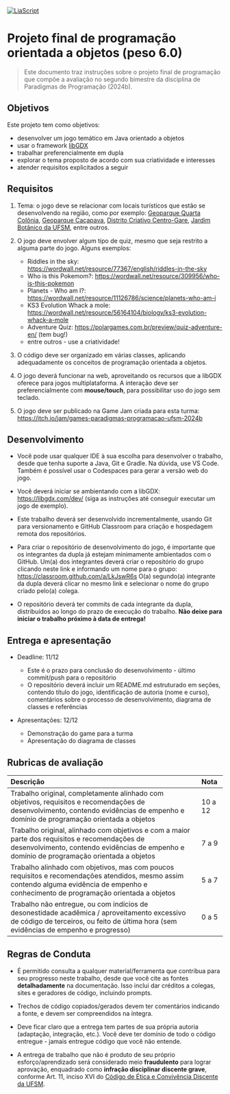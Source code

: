<!--
author:   Andrea Charão

email:    andrea@inf.ufsm.br

version:  0.0.1

language: PT-BR

narrator: Brazilian Portuguese Female

comment:  Material de apoio para a disciplina
          ELC106 - Algoritmo e Programação,
          da Universidade Federal de Santa Maria

translation: English  translations/English.md

-->
<!--
nvm use v14.21.1
liascript-devserver --input README.md --port 3001 --live
link:     https://cdn.jsdelivr.net/gh/liascript/custom-style/custom.min.css
          https://cdn.jsdelivr.net/gh/andreainfufsm/elc106-2023a/classes/12/custom.css

-->

[![LiaScript](https://raw.githubusercontent.com/LiaScript/LiaScript/master/badges/course.svg)](https://liascript.github.io/course/?https://raw.githubusercontent.com/AndreaInfUFSM/elc117-2024b/main/projects/game/README.md)

# Projeto final de programação orientada a objetos (peso 6.0)


> Este documento traz instruções sobre o projeto final de programação que compõe a avaliação no segundo bimestre da disciplina de Paradigmas de Programação (2024b).





## Objetivos

Este projeto tem como objetivos:

- desenvolver um jogo temático em Java orientado a objetos
- usar o framework [libGDX](https://libgdx.com/)
- trabalhar preferencialmente em dupla 
- explorar o tema proposto de acordo com sua criatividade e interesses
- atender requisitos explicitados a seguir

## Requisitos

1. Tema: o jogo deve se relacionar com locais turísticos que estão se desenvolvendo na região, como por exemplo: [Geoparque Quarta Colônia](https://www.geoparquequartacolonia.com.br), [Geoparque Caçapava](https://geoparquecacapava.com.br/), [Distrito Criativo Centro-Gare](http://www.distritocentrogare.com.br), [Jardim Botânico da UFSM](https://www.ufsm.br/orgaos-suplementares/jardim-botanico), entre outros.

2. O jogo deve envolver algum tipo de quiz, mesmo que seja restrito a alguma parte do jogo. Alguns exemplos:
   
   - Riddles in the sky: https://wordwall.net/resource/77367/english/riddles-in-the-sky
   - Who is this Pokemom?: https://wordwall.net/resource/309956/who-is-this-pokemon
   - Planets - Who am I?: https://wordwall.net/resource/11126786/science/planets-who-am-i
   - KS3 Evolution Whack a mole: https://wordwall.net/resource/56164104/biology/ks3-evolution-whack-a-mole
   - Adventure Quiz: https://polargames.com.br/preview/quiz-adventure-en/ (tem bug!)
   - entre outros - use a criatividade!


3. O código deve ser organizado em várias classes, aplicando adequadamente os conceitos de programação orientada a objetos.

4. O jogo deverá funcionar na web, aproveitando os recursos que a libGDX oferece para jogos multiplataforma. A interação deve ser preferencialmente com **mouse/touch**, para possibilitar uso do jogo sem teclado.

5. O jogo deve ser publicado na Game Jam criada para esta turma: https://itch.io/jam/games-paradigmas-programacao-ufsm-2024b



## Desenvolvimento


- Você pode usar qualquer IDE à sua escolha para desenvolver o trabalho, desde que tenha suporte a Java, Git e Gradle. Na dúvida, use VS Code. Também é possível usar o Codespaces para gerar a versão web do jogo.

- Você deverá iniciar se ambientando com a libGDX: https://libgdx.com/dev/ (siga as instruções até conseguir executar um jogo de exemplo).

- Este trabalho deverá ser desenvolvido incrementalmente, usando Git para versionamento e GitHub Classroom para criação e hospedagem remota dos repositórios.

- Para criar o repositório de desenvolvimento do jogo, é importante que os integrantes da dupla já estejam minimamente ambientados com o GitHub. Um(a) dos integrantes deverá criar o repositório do grupo clicando neste link e informando um nome para o grupo: https://classroom.github.com/a/LkJswR6s  O(a) segundo(a) integrante da dupla deverá clicar no mesmo link e selecionar o nome do grupo criado pelo(a) colega.

- O repositório deverá ter commits de cada integrante da dupla, distribuídos ao longo do prazo de execução do trabalho. **Não deixe para iniciar o trabalho próximo à data de entrega!**


## Entrega e apresentação


- Deadline: 11/12

  - Este é o prazo para conclusão do desenvolvimento - último commit/push para o repositório
  - O repositório deverá incluir um README.md estruturado em seções, contendo título do jogo, identificação de autoria (nome e curso), comentários sobre o processo de desenvolvimento, diagrama de classes e referências

- Apresentações: 12/12

  - Demonstração do game para a turma
  - Apresentação do diagrama de classes



## Rubricas de avaliação

<!-- data-type="none" -->
| Descrição   | Nota   |
| :--------- | :--------- |
| Trabalho original, completamente alinhado com objetivos, requisitos e recomendações de desenvolvimento, contendo evidências de empenho e domínio de programação orientada a objetos | 10 a 12 |
| Trabalho original, alinhado com objetivos e com a maior parte dos requisitos e recomendações de desenvolvimento, contendo evidências de empenho e domínio de programação orientada a objetos | 7 a 9 |
| Trabalho alinhado com objetivos, mas com poucos requisitos e recomendações atendidos, mesmo assim contendo alguma evidência de empenho e conhecimento de programação orientada a objetos  | 5 a 7 |
| Trabalho não entregue, ou com indícios de desonestidade acadêmica / aproveitamento excessivo de código de terceiros, ou feito de última hora (sem evidências de empenho e progresso)  | 0 a 5 |

## Regras de Conduta


- É permitido consulta a qualquer material/ferramenta que contribua para seu progresso neste trabalho, desde que você cite as fontes **detalhadamente** na documentação. Isso inclui dar créditos a colegas, sites e geradores de código, incluindo prompts.

- Trechos de código copiados/gerados devem ter comentários indicando a fonte, e devem ser compreendidos na íntegra.

- Deve ficar claro que a entrega tem partes de sua própria autoria (adaptação, integração, etc.). Você deve ter domínio de todo o código entregue - jamais entregue código que você não entende.

- A entrega de trabalho que não é produto de seu próprio esforço/aprendizado será considerado meio **fraudulento** para lograr aprovação, enquadrado como **infração disciplinar discente grave**, conforme Art. 11, inciso XVI do [Código de Ética e Convivência Discente da UFSM](https://www.ufsm.br/pro-reitorias/proplan/codigo-de-etica-e-convivencia-discente-da-universidade-federal-de-santa-maria).
